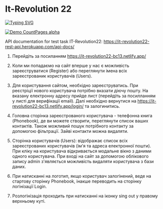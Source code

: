 # <dt>It-Revolution 22<dt>

[![Typing SVG](https://readme-typing-svg.herokuapp.com?font=Permanent+Marker&size=40&color=000000&height=70&lines=It-Revolution+22)](https://git.io/typing-svg)

[![Demo CountPages alpha](https://j.gifs.com/gpGR4r.gif)](https://www.youtube.com/watch?v=ek1j272iAmc)

API documentation for test task IT-Revolution22: https://it-revolution22-rest-api.herokuapp.com/api-docs/

1. Перейдіть за посиланням https://it-revolution22-bc13.netlify.app/

2. Коли ми попадаємо на сайт вперше у нас є можливість зареєструватися (Register) або переглянути імена всіх зареєстрованик користувачів (Users).

3. Для користування сайтом, необхідно зареєструватись.
   При реєстріції нового користувача потрібно вказати діючу пошту.
   На вказану електронну адресу прийде лист (перейдіть за посилланням у листі для верифікації email).
   Далі необхідно вернутися на https://it-revolution22-bc13.netlify.app/login/ та залогинитись.

4. Головна сторінка зареєстрованого користувача - телефонна книга (Phonebook), де ви можете створити, переглянути список ваших контактів.
   Також можливий пошук потрібного контакту за допомогою фільтрації. Зайві контакти можна видаляти.

5. Сторінка користувачів (Users): відображає список всіх зареєстрованих користувачів (ім'я та адреса електронної пошти). При кліку на користувача відкривається модальне вікно з даними одного користувача.
   При вході на сайт за допомогою облікового запису admin з'являється можливість видаляти користувача з бази даних.

6. При натисканні на логотип, якщо користувач залогінений, веде на стартову сторінку Phonebook, інакше переводить на сторінку логінізації Login.

7. Розлогінізація проходить при натисканні на іконку sing out у правому верхньому куті.
